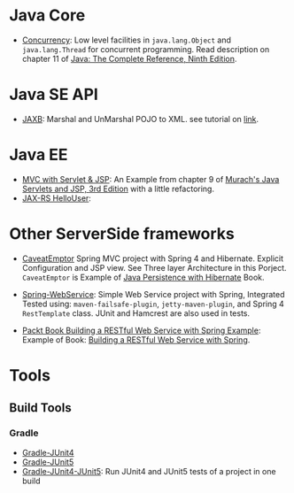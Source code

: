 # Java Core

* [Concurrency](https://github.com/AhmadHoghooghi/HelloWorldSeries/tree/master/Concurrency): Low level facilities in `java.lang.Object` and `java.lang.Thread` for concurrent programming. Read description on chapter 11 of [Java: The Complete Reference, Ninth Edition](https://www.amazon.com/Java-Complete-Reference-Herbert-Schildt/dp/0071808558).

# Java SE API
* [JAXB](https://github.com/AhmadHoghooghi/HelloWorldSeries/tree/master/JAXBDemo): Marshal and UnMarshal POJO to XML. see tutorial on [link](http://www.vogella.com/tutorials/JAXB/article.html).

# Java EE
* [MVC with Servlet & JSP](https://github.com/AhmadHoghooghi/HelloWorldSeries/tree/master/MVC%20with%20ServletJSP): An Example from chapter 9 of [Murach's Java Servlets and JSP, 3rd Edition](https://www.amazon.com/Murachs-Java-Servlets-JSP-Murach/dp/1890774782) with a little refactoring.
* [JAX-RS HelloUser](https://github.com/AhmadHoghooghi/HelloWorldSeries/tree/master/JAX-RS/upload-webservice):

# Other ServerSide frameworks
* [CaveatEmptor](https://github.com/AhmadHoghooghi/HelloWorldSeries/tree/master/CaveatEmptor) Spring MVC project with Spring 4 and Hibernate. Explicit Configuration and JSP view. See Three layer Architecture in this Porject. `CaveatEmptor` is Example of  [Java Persistence with Hibernate](https://www.manning.com/books/java-persistence-with-hibernate-second-edition) Book.

* [Spring-WebService](https://github.com/AhmadHoghooghi/HelloWorldSeries/tree/master/webservice-spring): Simple Web Service project with Spring, Integrated Tested using: `maven-failsafe-plugin`, `jetty-maven-plugin`, and Spring 4 `RestTemplate` class. JUnit and Hamcrest are also used in tests.

* [Packt Book Building a RESTful Web Service with Spring Example](https://github.com/AhmadHoghooghi/HelloWorldSeries/tree/master/RestWithSpringBook): Example of Book: [Building a RESTful Web Service with Spring](https://www.packtpub.com/web-development/building-restful-web-service-spring).


# Tools
## Build Tools
### Gradle
* [Gradle-JUnit4](https://github.com/AhmadHoghooghi/HelloWorldSeries/tree/master/gradle-junit4)
* [Gradle-JUnit5](https://github.com/AhmadHoghooghi/HelloWorldSeries/tree/master/gradle-junit5)
* [Gradle-JUnit4-JUnit5](https://github.com/AhmadHoghooghi/HelloWorldSeries/tree/master/gradle-junti4-junit5): Run JUnit4 and JUnit5 tests of a project in one build
